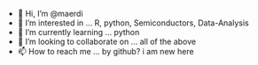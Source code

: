 - 👋 Hi, I’m @maerdi
- 👀 I’m interested in ... R, python, Semiconductors, Data-Analysis
- 🌱 I’m currently learning ... python
- 💞️ I’m looking to collaborate on ... all of the above
- 📫 How to reach me ... by github? i am new here

<!---
maerdi/maerdi is a ✨ special ✨ repository because its `README.md` (this file) appears on your GitHub profile.
You can click the Preview link to take a look at your changes.
--->
